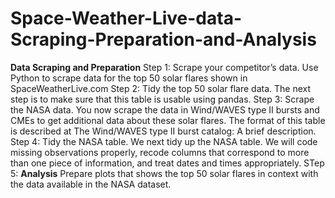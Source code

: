 # Space-Weather-Live-data-Scraping-Preparation-and-Analysis
**Data Scraping and Preparation**
Step 1: Scrape your competitor’s data. Use Python to scrape data for the top 50 solar flares shown in SpaceWeatherLive.com
Step 2: Tidy the top 50 solar flare data. The next step is to make sure that this table is usable using pandas.
Step 3: Scrape the NASA data. You now scrape the data in Wind/WAVES type II bursts and CMEs to get additional data about these solar flares. The format of this table is described at The Wind/WAVES type II burst catalog: A brief description.
Step 4: Tidy the NASA table. We next tidy up the NASA table. We will code missing observations properly, recode columns that correspond to more than one piece of information, and treat dates and times appropriately.
STep 5: **Analysis** Prepare plots that shows the top 50 solar flares in context with the data available in the NASA dataset. 


